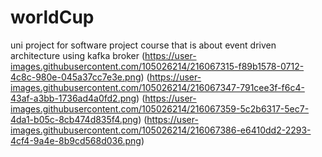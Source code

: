 # worldCup
uni project for software project course that is about event driven architecture using kafka broker
(https://user-images.githubusercontent.com/105026214/216067315-f89b1578-0712-4c8c-980e-045a37cc7e3e.png)
(https://user-images.githubusercontent.com/105026214/216067347-791cee3f-f6c4-43af-a3bb-1736ad4a0fd2.png)
(https://user-images.githubusercontent.com/105026214/216067359-5c2b6317-5ec7-4da1-b05c-8cb474d835f4.png)
(https://user-images.githubusercontent.com/105026214/216067386-e6410dd2-2293-4cf4-9a4e-8b9cd568d036.png)

